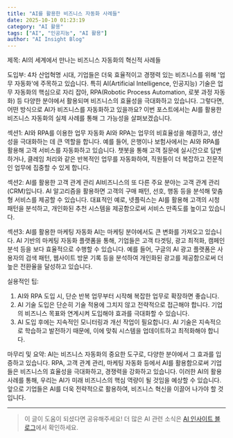 ```yaml
---
title: "AI를 활용한 비즈니스 자동화 사례들"
date: 2025-10-10 01:23:19
category: "AI 활용"
tags: ["AI", "인공지능", "AI 활용"]
author: "AI Insight Blog"
---
```


제목: AI의 세계에서 만나는 비즈니스 자동화의 혁신적 사례들

도입부: 
4차 산업혁명 시대, 기업들은 더욱 효율적이고 경쟁력 있는 비즈니스를 위해 '업무 자동화'에 주목하고 있습니다. 특히 AI(Artificial Intelligence, 인공지능) 기술은 업무 자동화의 핵심으로 자리 잡아, RPA(Robotic Process Automation, 로봇 과정 자동화) 등 다양한 분야에서 활용되며 비즈니스의 효율성을 극대화하고 있습니다. 그렇다면, 어떤 방식으로 AI가 비즈니스를 자동화하고 있을까요? 이번 포스트에서는 AI를 활용한 비즈니스 자동화의 실제 사례를 통해 그 가능성을 살펴보겠습니다.

섹션1: AI와 RPA를 이용한 업무 자동화
AI와 RPA는 업무의 비효율성을 해결하고, 생산성을 극대화하는 데 큰 역할을 합니다. 예를 들어, 은행이나 보험사에서는 AI와 RPA를 활용해 고객 서비스를 자동화하고 있습니다. 챗봇을 통해 고객 질문에 실시간으로 답변하거나, 클레임 처리와 같은 반복적인 업무를 자동화하여, 직원들이 더 복잡하고 전문적인 업무에 집중할 수 있게 합니다.

섹션2: AI를 활용한 고객 관계 관리
AI비즈니스의 또 다른 주요 분야는 고객 관계 관리(CRM)입니다. AI 알고리즘을 활용하면 고객의 구매 패턴, 선호, 행동 등을 분석해 맞춤형 서비스를 제공할 수 있습니다. 대표적인 예로, 넷플릭스는 AI를 활용해 고객의 시청 패턴을 분석하고, 개인화된 추천 시스템을 제공함으로써 서비스 만족도를 높이고 있습니다.

섹션3: AI를 활용한 마케팅 자동화
AI는 마케팅 분야에서도 큰 변화를 가져오고 있습니다. AI 기반의 마케팅 자동화 플랫폼을 통해, 기업들은 고객 타겟팅, 광고 최적화, 캠페인 분석 등을 보다 효율적으로 수행할 수 있습니다. 예를 들어, 구글의 AI 광고 플랫폼은 사용자의 검색 패턴, 웹사이트 방문 기록 등을 분석하여 개인화된 광고를 제공함으로써 더 높은 전환율을 달성하고 있습니다.

실용적인 팁:
1. AI와 RPA 도입 시, 단순 반복 업무부터 시작해 복잡한 업무로 확장하면 좋습니다.
2. AI 기술 도입은 단순히 기술 적용에 그치지 않고 전략적으로 접근해야 합니다. 기업의 비즈니스 목표와 연계시켜 도입해야 효과를 극대화할 수 있습니다.
3. AI 도입 후에는 지속적인 모니터링과 개선 작업이 필요합니다. AI 기술은 지속적으로 학습하고 발전하기 때문에, 이에 맞춰 시스템을 업데이트하고 최적화해야 합니다.

마무리 및 요약:
AI는 비즈니스 자동화의 중요한 도구로, 다양한 분야에서 그 효과를 입증하고 있습니다. RPA, 고객 관계 관리, 마케팅 자동화 등에서 AI를 활용함으로써 기업들은 비즈니스의 효율성을 극대화하고, 경쟁력을 강화하고 있습니다. 이러한 AI의 활용 사례를 통해, 우리는 AI가 미래 비즈니스의 핵심 역량이 될 것임을 예상할 수 있습니다. 앞으로 기업들은 AI를 더욱 전략적으로 활용하여, 비즈니스 혁신을 이끌어 나가야 할 것입니다.

---

> 이 글이 도움이 되셨다면 공유해주세요! 
> 더 많은 AI 관련 소식은 [AI 인사이트 블로그](https://tonyhwang1004.github.io/ai-insight-blog)에서 확인하세요.
